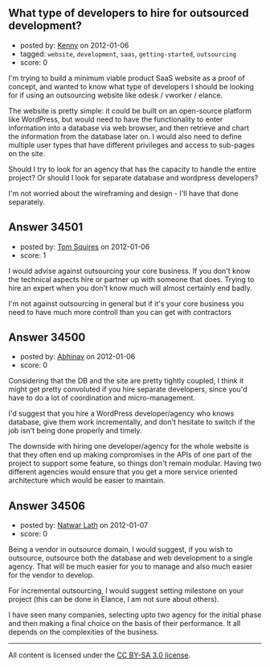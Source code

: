 ## What type of developers to hire for outsourced development?

- posted by: [Kenny](https://stackexchange.com/users/-1/15365-kenny) on 2012-01-06
- tagged: `website`, `development`, `saas`, `getting-started`, `outsourcing`
- score: 0

I'm trying to build a minimum viable product SaaS website as a proof of concept, and wanted to know what type of developers I should be looking for if using an outsourcing website like odesk / vworker / elance. 

The website is pretty simple: it could be built on an open-source platform like WordPress, but would need to have the functionality to enter information into a database via web browser, and then retrieve and chart the information from the database later on. I would also need to define multiple user types that have different privileges and access to sub-pages on the site.

Should I try to look for an agency that has the capacity to handle the entire project? Or should I look for separate database and wordpress developers? 

I'm not worried about the wireframing and design - I'll have that done separately.


## Answer 34501

- posted by: [Tom Squires](https://stackexchange.com/users/-1/11392-tom-squires) on 2012-01-06
- score: 1

I would advise against outsourcing your core business. If you don't know the technical aspects hire or partner up with someone that does. Trying to hire an expert when you don't know much will almost certainly end badly. 

I'm not against outsourcing in general but if it's your core business you need to have much more controll than you can get with contractors 


## Answer 34500

- posted by: [Abhinav](https://stackexchange.com/users/-1/14159-abhinav) on 2012-01-06
- score: 0

Considering that the DB and the site are pretty tightly coupled, I think it might get pretty convoluted if you hire separate developers, since you'd have to do a lot of coordination and micro-management.

I'd suggest that you hire a WordPress developer/agency who knows database, give them work incrementally, and don't hesitate to switch if the job isn't being done properly and timely. 

The downside with hiring one developer/agency for the whole website is that they often end up making compromises in the APIs of one part of the project to support some feature, so  things don't remain modular. Having two different agencies would ensure that you get a more service oriented architecture which would be easier to maintain.


## Answer 34506

- posted by: [Natwar Lath](https://stackexchange.com/users/-1/15181-natwar-lath) on 2012-01-07
- score: 0

Being a vendor in outsource domain, I would suggest, if you wish to outsource, outsource both the database and web development to a single agency. That will be much easier for you to manage and also much easier for the vendor to develop.

For incremental outsourcing, I would suggest setting milestone on your project (this can be done in Elance, I am not sure about others).

I have seen many companies, selecting upto two agency for the initial phase and then making a final choice on the basis of their performance. It all depends on the complexities of the business.




---

All content is licensed under the [CC BY-SA 3.0 license](https://creativecommons.org/licenses/by-sa/3.0/).
